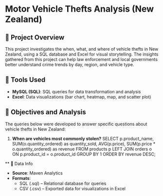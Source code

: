# Motor Vehicle Thefts Analysis (New Zealand)

## 🔎 Project Overview
This project investigates the when, what, and where of vehicle thefts in New Zealand, using a SQL database and Excel for visual storytelling. The insights gathered from this project can help law enforcement and local governments better understand crime trends by day, region, and vehicle type.

## 🔧 Tools Used
* **MySQL (SQL)**: SQL queries for data transformation and analysis
* **Excel**: Data visualizations (bar chart, heatmap, map, and scatter plot)

## 🎯 Objectives and Analysis
The queries below were developed to answer specific questions about vehicle thefts in New Zealand: 
1. **When are vehicles most commonly stolen?**
SELECT p.product_name,
	SUM(o.quantity_ordered) as quantity_sold, 
	AVG(p.price), 
	SUM(p.price * o.quantity_ordered) as revenue
FROM products p
LEFT JOIN orders o ON p.product_id = o.product_id
GROUP BY 1
ORDER BY revenue DESC;

** 📄 Data Info
* **Source**: Maven Analytics
* **Formats**:
   * SQL (.sql) – Relational database for queries
   * CSV (.csv) – Exported data for visualizations in Excel
